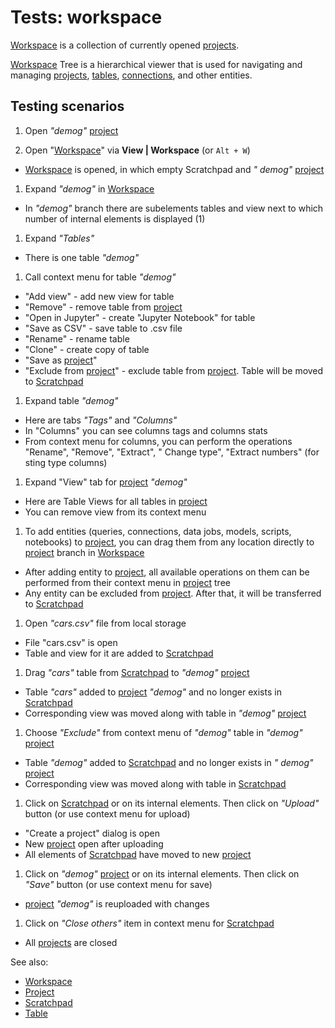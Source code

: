 <!-- TITLE: Tests: Workspace -->
<!-- SUBTITLE: -->

# Tests: workspace

[Workspace](workspace.md) is a collection of currently opened [projects](project.md).

[Workspace](workspace.md) Tree is a hierarchical viewer that is used for navigating and
managing [projects](project.md),
[tables](table.md), [connections](../access/access.md#data-connection), and other entities.

## Testing scenarios

1. Open *"demog"* [project](project.md)

1. Open "[Workspace](workspace.md)" via **View | Workspace** (or ```Alt + W```)

* [Workspace](workspace.md) is opened, in which empty Scratchpad and *"
  demog"* [project](project.md)

1. Expand *"demog"* in [Workspace](workspace.md)

* In *"demog"* branch there are subelements tables and view next to which number of internal elements is displayed (1)

1. Expand *"Tables"*

* There is one table *"demog"*

1. Call context menu for table *"demog"*

* "Add view" - add new view for table
* "Remove" - remove table from [project](project.md)
* "Open in Jupyter" - create "Jupyter Notebook" for table
* "Save as CSV" - save table to .csv file
* "Rename" - rename table
* "Clone" - create copy of table
* "Save as [project](project.md)"
* "Exclude from [project](project.md)" - exclude table from [project](project.md). Table will be moved
  to [Scratchpad](scratchpad.md)

1. Expand table *"demog"*

* Here are tabs *"Tags"* and *"Columns"*
* In "Columns" you can see columns tags and columns stats
* From context menu for columns, you can perform the operations "Rename", "Remove", "Extract", "
  Change type", "Extract numbers" (for sting type columns)

1. Expand "View" tab for [project](project.md) *"demog"*

* Here are Table Views for all tables in [project](project.md)
* You can remove view from its context menu

1. To add entities (queries, connections, data jobs, models, scripts, notebooks)
   to [project](project.md), you can drag them from any location directly to [project](project.md)
   branch in [Workspace](workspace.md)

* After adding entity to [project](project.md), all available operations on them can be performed from their context
  menu in [project](project.md) tree
* Any entity can be excluded from [project](project.md). After that, it will be transferred to
  [Scratchpad](scratchpad.md)

1. Open *"cars.csv"* file from local storage

* File "cars.csv" is open
* Table and view for it are added to [Scratchpad](scratchpad.md)

1. Drag *"cars"* table from [Scratchpad](scratchpad.md) to *"demog"* [project](project.md)

* Table *"cars"* added to [project](project.md) *"demog"* and no longer exists in [Scratchpad](scratchpad.md)
* Corresponding view was moved along with table in *"demog"* [project](project.md)

1. Choose *"Exclude"* from context menu of *"demog"* table in *"demog"* [project](project.md)

* Table *"demog"* added to [Scratchpad](scratchpad.md) and no longer exists in *"
  demog"* [project](project.md)
* Corresponding view was moved along with table in [Scratchpad](scratchpad.md)

1. Click on [Scratchpad](scratchpad.md) or on its internal elements. Then click on *"Upload"*
   button (or use context menu for upload)

* "Create a project" dialog is open
* New [project](project.md) open after uploading
* All elements of [Scratchpad](scratchpad.md) have moved to new [project](project.md)

1. Click on *"demog"* [project](project.md) or on its internal elements. Then click on *"Save"*
   button (or use context menu for save)

* [project](project.md) *"demog"* is reuploaded with changes

1. Click on *"Close others"* item in context menu for [Scratchpad](scratchpad.md)

* All [projects](project.md) are closed

See also:

* [Workspace](workspace.md)
* [Project](project.md)
* [Scratchpad](scratchpad.md)
* [Table](table.md)
